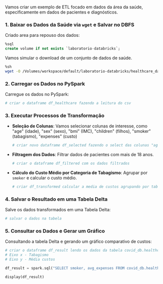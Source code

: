 Vamos criar um exemplo de ETL focado em dados da área da saúde, especificamente em dados de pacientes e diagnósticos.

### **1. Baixar os Dados da Saúde via `wget` e Salvar no DBFS**

Criado area para repouso dos dados:

```sql
%sql
create volume if not exists `laboratorio-databricks`;
```

Vamos simular o download de um conjunto de dados de saúde.

```bash
%sh
wget -O /Volumes/workspace/default/laboratorio-databricks/healthcare_data.csv https://raw.githubusercontent.com/rafael-negrao/laboratorio-databricks/main/dados/insurance.csv
```

### **2. Carregar os Dados no PySpark**

Carregue os dados no PySpark:

```python
# criar o dataframe df_healthcare fazendo a leitura do csv
```

### **3. Executar Processos de Transformação**

- **Seleção de Colunas**: Vamos selecionar colunas de interesse, como "age" (idade), "sex" (sexo), "bmi" (IMC), "children" (filhos), "smoker" (tabagismo), "expenses" (custo)
  ```python
  # criar novo dataframe df_selected fazendo o select das colunas "age", "sex", "bmi", "children", "smoker", "expenses"
  ```

- **Filtragem dos Dados**: Filtrar dados de pacientes com mais de 18 anos.

  ```python
  # criar o dataframe df_filtered com os dados filtrados
  ```

- **Cálculo do Custo Médio por Categoria de Tabagismo**: Agrupar por `smoker` e calcular o custo médio.

  ```python
  # criar df_transformed calcular a media de custos agrupando por tabagismo
  ```

### **4. Salvar o Resultado em uma Tabela Delta**

Salve os dados transformados em uma Tabela Delta:

```python
# salvar o dados na tabela

```

### **5. Consultar os Dados e Gerar um Gráfico**

Consultando a tabela Delta e gerando um gráfico comparativo de custos:

```python
# criar o dataframe df_result lendo os dados da tabela covid_db.healthcare_delta
# Eixo x - Tabagismo
# Eixo y - Média custos

df_result = spark.sql("SELECT smoker, avg_expenses FROM covid_db.healthcare_delta")

display(df_result)
```
